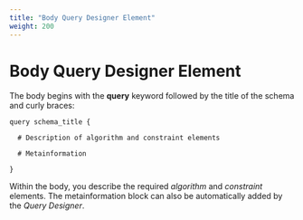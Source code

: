```yaml
---
title: "Body Query Designer Element"
weight: 200
---
```


# Body Query Designer Element

The body begins with the **query** keyword followed by the title of the schema and curly braces:

```plaintext
query schema_title {

  # Description of algorithm and constraint elements

  # Metainformation

}
```

Within the body, you describe the required _algorithm_ and _constraint_ elements. The metainformation block can also be automatically added by the _Query Designer_.